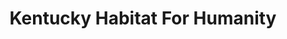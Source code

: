 ---
title: "Kentucky Habitat For Humanity"
url: /st-matthews/kentucky-habitat-for-humanity/
shop: Gebrauchtwaren
---